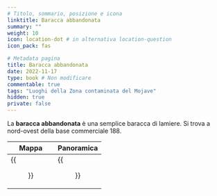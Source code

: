 ```yaml
---
# Titolo, sommario, posizione e icona
linktitle: Baracca abbandonata
summary: ""
weight: 10
icon: location-dot # in alternativa location-question
icon_pack: fas

# Metadata pagina
title: Baracca abbandonata
date: 2022-11-17
type: book # Non modificare
commentable: true
tags: "Luoghi della Zona contaminata del Mojave"
hidden: true
private: false
---
```


<div class="fnv">

La **baracca abbandonata** è una semplice baracca di lamiere. Si trova a nord-ovest della base commerciale 188.

| Mappa                        | Panoramica               |
| ---------------------------- | ------------------------ |
| {{<figure src="fnv/Deserted_Shack_loc.webp">}} | {{<figure src="fnv/Deserted_Shack.webp">}} |

</div>

